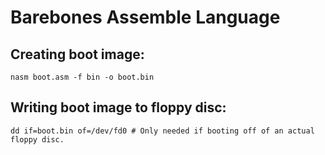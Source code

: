 # Barebones Assemble Language

## Creating boot image:
`
nasm boot.asm -f bin -o boot.bin
`

## Writing boot image to floppy disc:
`
dd if=boot.bin of=/dev/fd0 # Only needed if booting off of an actual floppy disc.
`